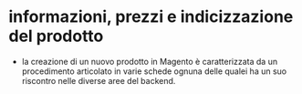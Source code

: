 # informazioni, prezzi e indicizzazione del prodotto

+ la creazione di un nuovo prodotto in Magento è caratterizzata da un procedimento articolato in varie schede ognuna delle qualei ha un suo riscontro nelle diverse aree del backend.